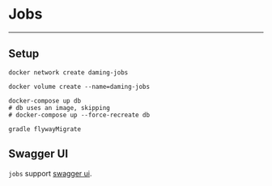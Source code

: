 # Jobs
----

## Setup

```shell script
docker network create daming-jobs
```

```shell script
docker volume create --name=daming-jobs
```

```shell script
docker-compose up db
# db uses an image, skipping
# docker-compose up --force-recreate db
```

```shell script
gradle flywayMigrate
```

## Swagger UI

`jobs` support [swagger ui](http://127.0.0.1:8443/swagger-ui/index.html).